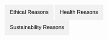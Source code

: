 <html lang="en">
<head>
  <meta charset="UTF-8">
  <meta name="viewport" content="width=device-width, initial-scale=1.0">
  <title>Tabbed Interface</title>
  <title>Embed Google Drive Video</title>
  <style>
    body {
      font-family: Arial, sans-serif;
    }

    .tabs {
      display: flex;
      margin-bottom: 20px;
    }

    .tab-button {
      background-color: #f1f1f1;
      border: none;
      outline: none;
      cursor: pointer;
      padding: 14px 16px;
      transition: background-color 0.3s;
      font-size: 17px;
    }

    .tab-button:hover {
      background-color: #ddd;
    }

    .tab-button.active {
      background-color: #ccc;
    }

    .tab-content {
      display: none;
      padding: 20px;
      border: 1px solid #ccc;
      border-top: none;
    }

    .tab-content h2 {
      margin-top: 0;
    }
  </style>
</head>
<body>
  <div class="tabs">
    <button class="tab-button" onclick="openTab(event, 'Ethical')">Ethical Reasons</button>
    <button class="tab-button" onclick="openTab(event, 'Health')">Health Reasons</button>
    <button class="tab-button" onclick="openTab(event, 'Sustainability')">Sustainability Reasons</button>
  </div>

  <div id="Ethical" class="tab-content">
    <h2>Ethical Reasons</h2>
    <p>
<body>
    <h1>Dairy</h1>
    <div style="position: relative; width: 100%; height: 0; padding-bottom: 56.25%;">
        <iframe 
            src="https://drive.google.com/file/d/10MlLNRlz9zP5_RZ1Uy1MvooM33GHfHgd/preview" 
            frameborder="0" 
            allowfullscreen 
            style="position: absolute; top: 0; left: 0; width: 100%; height: 100%;">
        </iframe>
    </div>
</body>
    </p>
  </div>

  <div id="Health" class="tab-content">
    <h2>Health Reasons</h2>
    <p>Here are some health reasons...</p>
  </div>

  <div id="Sustainability" class="tab-content">
    <h2>Sustainability Reasons</h2>
    <p><h1>Impacts of animal agriculture on climate change</h1>

<h2>How much CO2 has already been released, how much is released a year and what are the planet's reserves?</h2>

<br><a href="https://informationisbeautiful.net/visualizations/how-many-gigatons-of-co2/" target="_blank" rel="noopener noreferrer">CO2-Statistics</a><br>
<br><br>
<h2>What other greenhouse gases exist and what is their GWP? <strong>(Global Warming Potential</strong></h2>
<p>Methane's instantenous GWP is 120 times greater than that of CO2! Since oceans obviously store heat, it's important to remember.</p>

<br><a href="https://climate.mit.edu/ask-mit/what-makes-methane-more-potent-greenhouse-gas-carbon-dioxide" target="_blank" rel="noopener noreferrer">Methane's GWP</a><br>

<br><a href="https://climate.nasa.gov/vital-signs/ocean-warming/?intent=121" target="_blank" rel="noopener noreferrer">Ocean warming</a><br>
<br><a href="https://ourworldindata.org/greenhouse-gas-emissions" target="_blank" rel="noopener noreferrer">Grennhouse gases comparison</a><br>


<br><h2>If CO2 stays in the atmosphere for potentially thousands of years and we are emitting more CO2 every year, what can we do?</h2><br>

<p>Now I just want to clarify that I am not a specialist, I do not know everything, well I probably know very little considering the amount of data available. I am just a random guy who is concerned about his future, his friends' and family's future, and, in essence, the future of all life on this planet.<p>
<br>So you mgiht ask: what can you and I do about a most likely catastrphic future? Are you the kind of person that puts their trust in the people in power (politicans, large corporations, shady governmental instiutions, etc.)? Or do you look at it with sceptisism and desire for finding out what you can do right now to do your part in the most important socail movement of human history? It is important to realize that the industry is only destroying the planet, because of an accumulation of individual decisions. More comfort, faster everything, better everything, shinier everything, consume, consume, consume. It would be inconceivable to even bring up the thought of consequences, cause that might reduce the profit. Corporations need that number to go up, no matter the cost, no matter what. While I am on my ramble let me bring up maybe the worst corporation of all: <strong>nestle</strong> 5 of the probably worst things nestle has done: No.1: Causing the death of millions of infants. No.2: Child slave labor. No.3: Exploiting drought ridden areas to make a profit (California). No.4: Plastic pollution. (Their solution to this is to burn the plastic, nothing can go wrong when you do that am I right). No.5: Exploiting drought ridden areas (Pakistan) to not only make a profit, but also wasting half the water and contaminating the ground water. Great job Nestle! So how is it possible that Nestle still exists and is one of the biggest corporations in europe? Because the consequences aren't shown, furthermore they are doing everything they can to fix their image.  <br>
</p>

  <script>
    function openTab(evt, tabName) {
      // Declare all variables
      var i, tabcontent, tabbuttons;

      // Get all elements with class="tab-content" and hide them
      tabcontent = document.getElementsByClassName("tab-content");
      for (i = 0; i < tabcontent.length; i++) {
        tabcontent[i].style.display = "none";
      }

      // Get all elements with class="tab-button" and remove the class "active"
      tabbuttons = document.getElementsByClassName("tab-button");
      for (i = 0; i < tabbuttons.length; i++) {
        tabbuttons[i].className = tabbuttons[i].className.replace(" active", "");
      }

      // Show the current tab, and add an "active" class to the button that opened the tab
      document.getElementById(tabName).style.display = "block";
      evt.currentTarget.className += " active";
    }

    // By default, open the first tab
    document.addEventListener("DOMContentLoaded", function() {
      document.querySelector('.tab-button').click();
    });
  </script>
